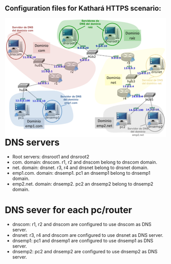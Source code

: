 ## Configuration files for Kathará HTTPS scenario:

<img src="https://github.com/evaCastro/kathara-labs/blob/main/dns/images/dns.png"
     alt="DNS servers"
     style="float: left; margin-right: 10px;" width=700 />


# DNS servers
   - Root servers: dnsroot1 and dnsroot2
   - com. domain: dnscom. r1, r2 and dnscom belong to dnscom domain.
   - net. domain: dnsnet. r3, r4 and dnsnet belong to dnsnet domain.
   - emp1.com. domain: dnsemp1. pc1 an dnsemp1 belong to dnsemp1 domain.
   - emp2.net. domain: dnsemp2. pc2 an dnsemp2 belong to dnsemp2 domain.

# DNS sever for each pc/router
   - dnscom: r1, r2 and dnscom are configured to use dnscom as DNS server.
   - dnsnet: r3, r4 and dnscom are configured to use dnsnet as DNS server.
   - dnsemp1: pc1 and dnsemp1 are configured to use dnsemp1 as DNS server.
   - dnsemp2: pc2 and dnsemp2 are configured to use dnsemp2 as DNS server.
